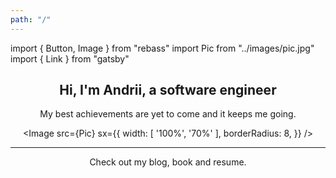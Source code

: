 ```yaml
---
path: "/"
---
```


import { Button, Image } from "rebass"
import Pic from "../images/pic.jpg"
import { Link } from "gatsby"

<div style="text-align:center;">

## Hi, I'm Andrii, a software engineer

My best achievements are yet to come and it keeps me going.

<Image
src={Pic}
sx={{
    width: [ '100%', '70%' ],
    borderRadius: 8,
  }}
/>

---

Check out my <Link className="action-link" to="/blog">blog</Link>, <Link className="action-link" to="https://algoholic.dev">book</Link> and <Link className="action-link" to="/cv">resume</Link>.

</div>
